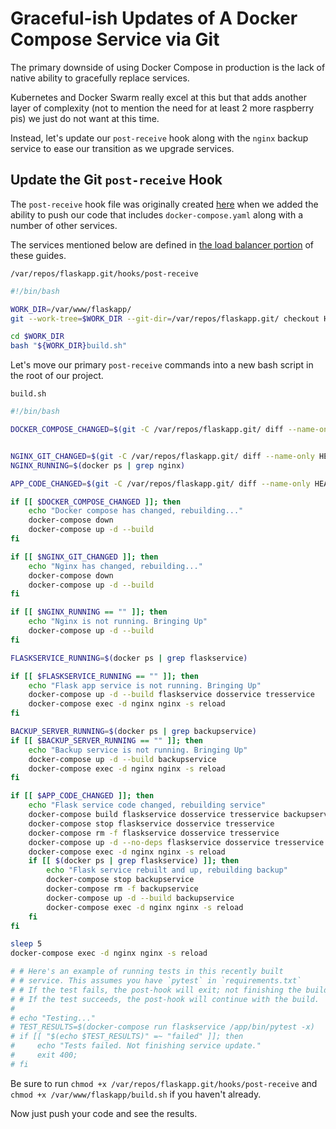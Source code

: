 # Graceful-ish Updates of A Docker Compose Service via Git
The primary downside of using Docker Compose in production is the lack of native ability to gracefully replace services.

Kubernetes and Docker Swarm really excel at this but that adds another layer of complexity (not to mention the need for at least 2 more raspberry pis) we just do not want at this time.

Instead, let's update our `post-receive` hook along with the `nginx` backup service to ease our transition as we upgrade services.


## Update the Git `post-receive` Hook
The `post-receive` hook file was originally created [here](https://github.com/codingforentrepreneurs/Pi-Awesome/blob/main/how-tos/Setup%20Git%20%26%20Version%20Control%20on%20your%20Pi%20Server.md) when we added the ability to push our code that includes `docker-compose.yaml` along with a number of other services.

The services mentioned below are defined in [the load balancer portion](https://github.com/codingforentrepreneurs/Pi-Awesome/blob/main/how-tos/Nginx%20Load%20Balancing%20%26%20Backup%20Service%20in%20Docker%20Compose.md) of these guides.

`/var/repos/flaskapp.git/hooks/post-receive`
```bash
#!/bin/bash

WORK_DIR=/var/www/flaskapp/
git --work-tree=$WORK_DIR --git-dir=/var/repos/flaskapp.git/ checkout HEAD -f

cd $WORK_DIR
bash "${WORK_DIR}build.sh"
```

Let's move our primary `post-receive` commands into a new bash script in the root of our project.

`build.sh`
```bash
#!/bin/bash

DOCKER_COMPOSE_CHANGED=$(git -C /var/repos/flaskapp.git/ diff --name-only HEAD~1 HEAD | grep "docker-compose.yaml")


NGINX_GIT_CHANGED=$(git -C /var/repos/flaskapp.git/ diff --name-only HEAD~1 HEAD | grep "nginx/")
NGINX_RUNNING=$(docker ps | grep nginx)

APP_CODE_CHANGED=$(git -C /var/repos/flaskapp.git/ diff --name-only HEAD~1 HEAD | grep "app/")

if [[ $DOCKER_COMPOSE_CHANGED ]]; then
    echo "Docker compose has changed, rebuilding..."
    docker-compose down
    docker-compose up -d --build
fi

if [[ $NGINX_GIT_CHANGED ]]; then
    echo "Nginx has changed, rebuilding..."
    docker-compose down
    docker-compose up -d --build
fi

if [[ $NGINX_RUNNING == "" ]]; then
    echo "Nginx is not running. Bringing Up"
    docker-compose up -d --build
fi

FLASKSERVICE_RUNNING=$(docker ps | grep flaskservice)

if [[ $FLASKSERVICE_RUNNING == "" ]]; then
    echo "Flask app service is not running. Bringing Up"
    docker-compose up -d --build flaskservice dosservice tresservice
    docker-compose exec -d nginx nginx -s reload
fi

BACKUP_SERVER_RUNNING=$(docker ps | grep backupservice)
if [[ $BACKUP_SERVER_RUNNING == "" ]]; then
    echo "Backup service is not running. Bringing Up"
    docker-compose up -d --build backupservice
    docker-compose exec -d nginx nginx -s reload
fi

if [[ $APP_CODE_CHANGED ]]; then 
    echo "Flask service code changed, rebuilding service"
    docker-compose build flaskservice dosservice tresservice backupservice
    docker-compose stop flaskservice dosservice tresservice
    docker-compose rm -f flaskservice dosservice tresservice
    docker-compose up -d --no-deps flaskservice dosservice tresservice
    docker-compose exec -d nginx nginx -s reload
    if [[ $(docker ps | grep flaskservice) ]]; then
        echo "Flask service rebuilt and up, rebuilding backup"
        docker-compose stop backupservice
        docker-compose rm -f backupservice
        docker-compose up -d --build backupservice
        docker-compose exec -d nginx nginx -s reload
    fi
fi

sleep 5
docker-compose exec -d nginx nginx -s reload

# # Here's an example of running tests in this recently built
# # service. This assumes you have `pytest` in `requirements.txt`
# # If the test fails, the post-hook will exit; not finishing the build.
# # If the test succeeds, the post-hook will continue with the build.
#
# echo "Testing..."
# TEST_RESULTS=$(docker-compose run flaskservice /app/bin/pytest -x)
# if [[ "$(echo $TEST_RESULTS)" =~ "failed" ]]; then
#     echo "Tests failed. Not finishing service update."
#     exit 400;
# fi
```

Be sure to run `chmod +x /var/repos/flaskapp.git/hooks/post-receive` and `chmod +x /var/www/flaskapp/build.sh` if you haven't already.

Now just push your code and see the results.
